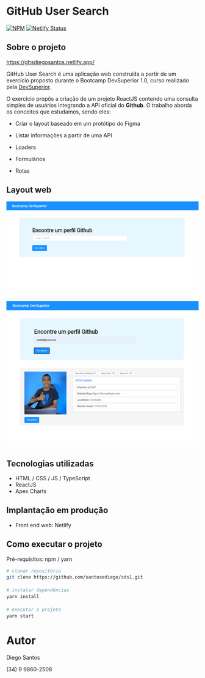 # GitHub User Search
[![NPM](https://img.shields.io/npm/l/react)](https://github.com/santosediego/sds1/blob/master/LICENSE) 
[![Netlify Status](https://api.netlify.com/api/v1/badges/365c1889-12b1-4adf-8b95-284d1de336b9/deploy-status)](https://app.netlify.com/sites/ghsdiegosantos/deploys)

## Sobre o projeto

https://ghsdiegosantos.netlify.app/

GitHub User Search é uma aplicação web construída a partir de um exercício proposto durante o Bootcamp DevSuperior 1.0, curso realizado pela [DevSuperior](https://devsuperior.com "Site da DevSuperior").

O exercício propôs a criação de um projeto ReactJS contendo uma consulta simples de usuários integrando a API oficial do **Github**. O trabalho aborda os conceitos que estudamos, sendo eles:

-   Criar o layout baseado em um protótipo do Figma

-   Listar informações a partir de uma API

-   Loaders

-   Formulários

-   Rotas

## Layout web
![Web 1](https://github.com/santosediego/assets/blob/main/github-user-search/githubsearch001.png)

![Web 2](https://github.com/santosediego/assets/blob/main/github-user-search/githubsearch002.png)

## Tecnologias utilizadas
- HTML / CSS / JS / TypeScript
- ReactJS
- Apex Charts
## Implantação em produção
- Front end web: Netlify

## Como executar o projeto
Pré-requisitos: npm / yarn

```bash
# clonar repositório
git clone https://github.com/santosediego/sds1.git

# instalar dependências
yarn install

# executar o projeto
yarn start
```

# Autor

Diego Santos

(34) 9 9860-2508
